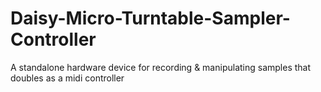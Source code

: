 # Daisy-Micro-Turntable-Sampler-Controller
A standalone hardware device for recording &amp; manipulating samples that doubles as a midi controller
